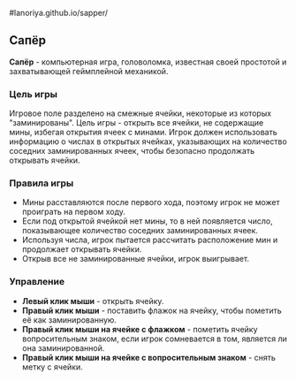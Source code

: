 #lanoriya.github.io/sapper/

## Сапёр

**Сапёр** - компьютерная игра, головоломка, известная своей простотой и захватывающей геймплейной механикой.

### Цель игры

Игровое поле разделено на смежные ячейки, некоторые из которых "заминированы". Цель игры - открыть все ячейки, не содержащие мины, избегая открытия ячеек с минами. Игрок должен использовать информацию о числах в открытых ячейках, указывающих на количество соседних заминированных ячеек, чтобы безопасно продолжать открывать ячейки.

### Правила игры

- Мины расставляются после первого хода, поэтому игрок не может проиграть на первом ходу.
- Если под открытой ячейкой нет мины, то в ней появляется число, показывающее количество соседних заминированных ячеек.
- Используя числа, игрок пытается рассчитать расположение мин и продолжает открывать ячейки.
- Открыв все не заминированные ячейки, игрок выигрывает.

### Управление

- **Левый клик мыши** - открыть ячейку.
- **Правый клик мыши** - поставить флажок на ячейку, чтобы пометить её как заминированную.
- **Правый клик мыши на ячейке с флажком** - пометить ячейку вопросительным знаком, если игрок сомневается в том, является ли она заминированной.
- **Правый клик мыши на ячейке с вопросительным знаком** - снять метку с ячейки.
